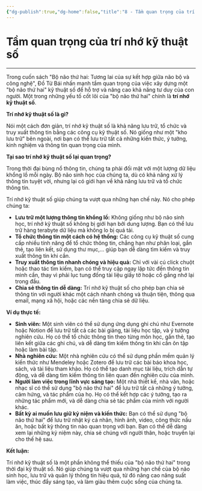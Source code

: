 ```yaml
---
{"dg-publish":true,"dg-home":false,"title":"8 - Tầm quan trọng của trí nhớ kỹ thuật số","date":"2025-01-31","tags":["sach","sach/bo-nao-thu-hai"],"dg-path":"Books/02 - Bộ Não Thứ Hai - Đồ Tử Bái/8 - Tầm quan trọng của trí nhớ kỹ thuật số.md","permalink":"/books/02-bo-nao-thu-hai-do-tu-bai/8-tam-quan-trong-cua-tri-nho-ky-thuat-so/","dgPassFrontmatter":true,"updated":"2025-02-23T09:14:54.322+07:00"}
---
```


# Tầm quan trọng của trí nhớ kỹ thuật số
---
Trong cuốn sách "Bộ não thứ hai: Tương lai của sự kết hợp giữa não bộ và công nghệ", Đồ Tử Bái nhấn mạnh tầm quan trọng của việc xây dựng một "bộ não thứ hai" kỹ thuật số để hỗ trợ và nâng cao khả năng tư duy của con người. Một trong những yếu tố cốt lõi của "bộ não thứ hai" chính là **trí nhớ kỹ thuật số**.

**Trí nhớ kỹ thuật số là gì?**

Nói một cách đơn giản, trí nhớ kỹ thuật số là khả năng lưu trữ, tổ chức và truy xuất thông tin bằng các công cụ kỹ thuật số. Nó giống như một "kho lưu trữ" bên ngoài, nơi bạn có thể lưu trữ tất cả những kiến thức, ý tưởng, kinh nghiệm và thông tin quan trọng của mình.

**Tại sao trí nhớ kỹ thuật số lại quan trọng?**

Trong thời đại bùng nổ thông tin, chúng ta phải đối mặt với một lượng dữ liệu khổng lồ mỗi ngày. Bộ não sinh học của chúng ta, dù có khả năng xử lý thông tin tuyệt vời, nhưng lại có giới hạn về khả năng lưu trữ và tổ chức thông tin.

Trí nhớ kỹ thuật số giúp chúng ta vượt qua những hạn chế này. Nó cho phép chúng ta:

- **Lưu trữ một lượng thông tin khổng lồ:** Không giống như bộ não sinh học, trí nhớ kỹ thuật số không bị giới hạn bởi dung lượng. Bạn có thể lưu trữ hàng terabyte dữ liệu mà không lo bị quá tải.
- **Tổ chức thông tin một cách có hệ thống:** Các công cụ kỹ thuật số cung cấp nhiều tính năng để tổ chức thông tin, chẳng hạn như phân loại, gắn thẻ, tạo liên kết, sử dụng thư mục,... giúp bạn dễ dàng tìm kiếm và truy xuất thông tin khi cần.
- **Truy xuất thông tin nhanh chóng và hiệu quả:** Chỉ với vài cú click chuột hoặc thao tác tìm kiếm, bạn có thể truy cập ngay lập tức đến thông tin mình cần, thay vì phải lục tung đống tài liệu giấy tờ hoặc cố gắng nhớ lại trong đầu.
- **Chia sẻ thông tin dễ dàng:** Trí nhớ kỹ thuật số cho phép bạn chia sẻ thông tin với người khác một cách nhanh chóng và thuận tiện, thông qua email, mạng xã hội, hoặc các nền tảng chia sẻ dữ liệu.

**Ví dụ thực tế:**

- **Sinh viên:** Một sinh viên có thể sử dụng ứng dụng ghi chú như Evernote hoặc Notion để lưu trữ tất cả các bài giảng, tài liệu học tập, và ý tưởng nghiên cứu. Họ có thể tổ chức thông tin theo từng môn học, gắn thẻ, tạo liên kết giữa các ghi chú, và dễ dàng tìm kiếm thông tin khi cần ôn tập hoặc làm bài tập.
- **Nhà nghiên cứu:** Một nhà nghiên cứu có thể sử dụng phần mềm quản lý kiến thức như Mendeley hoặc Zotero để lưu trữ các bài báo khoa học, sách, và tài liệu tham khảo. Họ có thể tạo danh mục tài liệu, trích dẫn tự động, và dễ dàng tìm kiếm thông tin liên quan đến nghiên cứu của mình.
- **Người làm việc trong lĩnh vực sáng tạo:** Một nhà thiết kế, nhà văn, hoặc nhạc sĩ có thể sử dụng "bộ não thứ hai" để lưu trữ tất cả những ý tưởng, cảm hứng, và tác phẩm của họ. Họ có thể kết hợp các ý tưởng, tạo ra những tác phẩm mới, và dễ dàng chia sẻ tác phẩm của mình với người khác.
- **Bất kỳ ai muốn lưu giữ kỷ niệm và kiến thức:** Bạn có thể sử dụng "bộ não thứ hai" để lưu trữ nhật ký cá nhân, hình ảnh, video, công thức nấu ăn, hoặc bất kỳ thông tin nào quan trọng với bạn. Bạn có thể dễ dàng xem lại những kỷ niệm này, chia sẻ chúng với người thân, hoặc truyền lại cho thế hệ sau.

**Kết luận:**

Trí nhớ kỹ thuật số là một phần không thể thiếu của "bộ não thứ hai" trong thời đại kỹ thuật số. Nó giúp chúng ta vượt qua những hạn chế của bộ não sinh học, lưu trữ và quản lý thông tin hiệu quả, từ đó nâng cao năng suất làm việc, thúc đẩy sáng tạo, và làm giàu thêm cuộc sống của chúng ta.